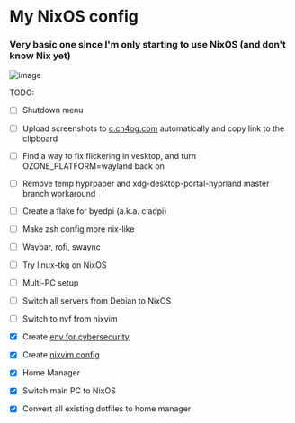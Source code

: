# My NixOS config

### Very basic one since I'm only starting to use NixOS (and don't know Nix yet)

![image](https://github.com/user-attachments/assets/77b8d1d4-e68a-4c24-bdea-4798a17dfc4b)

TODO:

- [ ] Shutdown menu
- [ ] Upload screenshots to [c.ch4og.com](https://c.ch4og.com) automatically and copy link to the clipboard
- [ ] Find a way to fix flickering in vesktop, and turn OZONE_PLATFORM=wayland back on
- [ ] Remove temp hyprpaper and xdg-desktop-portal-hyprland master branch workaround
- [ ] Create a flake for byedpi (a.k.a. ciadpi)
- [ ] Make zsh config more nix-like
- [ ] Waybar, rofi, swaync
- [ ] Try linux-tkg on NixOS
- [ ] Multi-PC setup
- [ ] Switch all servers from Debian to NixOS
- [ ] Switch to nvf from nixvim

- [x] Create [env for cybersecurity](https://github.com/ch4og/nixcybersec)
- [x] Create [nixvim config](https://github.com/ch4og/nixvim)
- [x] Home Manager
- [x] Switch main PC to NixOS
- [x] Convert all existing dotfiles to home manager
